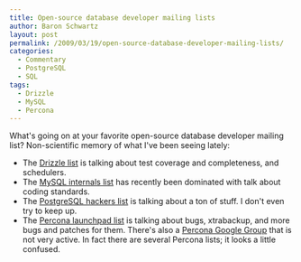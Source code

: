 ```yaml
---
title: Open-source database developer mailing lists
author: Baron Schwartz
layout: post
permalink: /2009/03/19/open-source-database-developer-mailing-lists/
categories:
  - Commentary
  - PostgreSQL
  - SQL
tags:
  - Drizzle
  - MySQL
  - Percona
---
```

What's going on at your favorite open-source database developer mailing list? Non-scientific memory of what I've been seeing lately:

*   The [Drizzle list][1] is talking about test coverage and completeness, and schedulers.
*   The [MySQL internals list][2] has recently been dominated with talk about coding standards.
*   The [PostgreSQL hackers list][3] is talking about a ton of stuff. I don't even try to keep up.
*   The [Percona launchpad list][4] is talking about bugs, xtrabackup, and more bugs and patches for them. There's also a [Percona Google Group][5] that is not very active. In fact there are several Percona lists; it looks a little confused.

 [1]: https://launchpad.net/~drizzle-discuss
 [2]: http://lists.mysql.com/internals
 [3]: http://archives.postgresql.org/pgsql-hackers/
 [4]: https://lists.launchpad.net/percona-discussion/
 [5]: http://groups.google.com/group/percona-discussion
